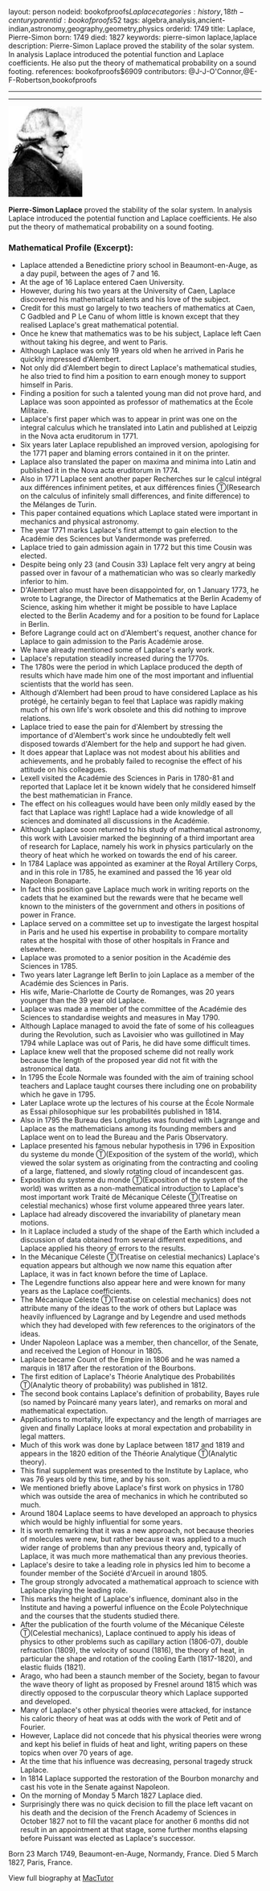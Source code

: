 layout: person
nodeid: bookofproofs$Laplace
categories: history,18th-century
parentid: bookofproofs$52
tags: algebra,analysis,ancient-indian,astronomy,geography,geometry,physics
orderid: 1749
title: Laplace, Pierre-Simon
born: 1749
died: 1827
keywords: pierre-simon laplace,laplace
description: Pierre-Simon Laplace proved the stability of the solar system. In analysis Laplace introduced the potential function and Laplace coefficients. He also put the theory of mathematical probability on a sound footing.
references: bookofproofs$6909
contributors: @J-J-O'Connor,@E-F-Robertson,bookofproofs

---



---

![Laplace.jpg](https://github.com/bookofproofs/bookofproofs.github.io/blob/main/_sources/_assets/images/portraits/Laplace.jpg?raw=true)

**Pierre-Simon Laplace** proved the stability of the solar system. In analysis Laplace introduced the potential function and Laplace coefficients. He also put the theory of mathematical probability on a sound footing.

### Mathematical Profile (Excerpt):
* Laplace attended a Benedictine priory school in Beaumont-en-Auge, as a day pupil, between the ages of 7 and 16.
* At the age of 16 Laplace entered Caen University.
* However, during his two years at the University of Caen, Laplace discovered his mathematical talents and his love of the subject.
* Credit for this must go largely to two teachers of mathematics at Caen, C Gadbled and P Le Canu of whom little is known except that they realised Laplace's great mathematical potential.
* Once he knew that mathematics was to be his subject, Laplace left Caen without taking his degree, and went to Paris.
* Although Laplace was only 19 years old when he arrived in Paris he quickly impressed d'Alembert.
* Not only did d'Alembert begin to direct Laplace's mathematical studies, he also tried to find him a position to earn enough money to support himself in Paris.
* Finding a position for such a talented young man did not prove hard, and Laplace was soon appointed as professor of mathematics at the École Militaire.
* Laplace's first paper which was to appear in print was one on the integral calculus which he translated into Latin and published at Leipzig in the Nova acta eruditorum in 1771.
* Six years later Laplace republished an improved version, apologising for the 1771 paper and blaming errors contained in it on the printer.
* Laplace also translated the paper on maxima and minima into Latin and published it in the Nova acta eruditorum in 1774.
* Also in 1771 Laplace sent another paper Recherches sur le calcul intégral aux différences infiniment petites, et aux différences finies Ⓣ(Research on the calculus of infinitely small differences, and finite difference) to the Mélanges de Turin.
* This paper contained equations which Laplace stated were important in mechanics and physical astronomy.
* The year 1771 marks Laplace's first attempt to gain election to the Académie des Sciences but Vandermonde was preferred.
* Laplace tried to gain admission again in 1772 but this time Cousin was elected.
* Despite being only 23 (and Cousin 33) Laplace felt very angry at being passed over in favour of a mathematician who was so clearly markedly inferior to him.
* D'Alembert also must have been disappointed for, on 1 January 1773, he wrote to Lagrange, the Director of Mathematics at the Berlin Academy of Science, asking him whether it might be possible to have Laplace elected to the Berlin Academy and for a position to be found for Laplace in Berlin.
* Before Lagrange could act on d'Alembert's request, another chance for Laplace to gain admission to the Paris Académie arose.
* We have already mentioned some of Laplace's early work.
* Laplace's reputation steadily increased during the 1770s.
* The 1780s were the period in which Laplace produced the depth of results which have made him one of the most important and influential scientists that the world has seen.
* Although d'Alembert had been proud to have considered Laplace as his protégé, he certainly began to feel that Laplace was rapidly making much of his own life's work obsolete and this did nothing to improve relations.
* Laplace tried to ease the pain for d'Alembert by stressing the importance of d'Alembert's work since he undoubtedly felt well disposed towards d'Alembert for the help and support he had given.
* It does appear that Laplace was not modest about his abilities and achievements, and he probably failed to recognise the effect of his attitude on his colleagues.
* Lexell visited the Académie des Sciences in Paris in 1780-81 and reported that Laplace let it be known widely that he considered himself the best mathematician in France.
* The effect on his colleagues would have been only mildly eased by the fact that Laplace was right! Laplace had a wide knowledge of all sciences and dominated all discussions in the Académie.
* Although Laplace soon returned to his study of mathematical astronomy, this work with Lavoisier marked the beginning of a third important area of research for Laplace, namely his work in physics particularly on the theory of heat which he worked on towards the end of his career.
* In 1784 Laplace was appointed as examiner at the Royal Artillery Corps, and in this role in 1785, he examined and passed the 16 year old Napoleon Bonaparte.
* In fact this position gave Laplace much work in writing reports on the cadets that he examined but the rewards were that he became well known to the ministers of the government and others in positions of power in France.
* Laplace served on a committee set up to investigate the largest hospital in Paris and he used his expertise in probability to compare mortality rates at the hospital with those of other hospitals in France and elsewhere.
* Laplace was promoted to a senior position in the Académie des Sciences in 1785.
* Two years later Lagrange left Berlin to join Laplace as a member of the Académie des Sciences in Paris.
* His wife, Marie-Charlotte de Courty de Romanges, was 20 years younger than the 39 year old Laplace.
* Laplace was made a member of the committee of the Académie des Sciences to standardise weights and measures in May 1790.
* Although Laplace managed to avoid the fate of some of his colleagues during the Revolution, such as Lavoisier who was guillotined in May 1794 while Laplace was out of Paris, he did have some difficult times.
* Laplace knew well that the proposed scheme did not really work because the length of the proposed year did not fit with the astronomical data.
* In 1795 the École Normale was founded with the aim of training school teachers and Laplace taught courses there including one on probability which he gave in 1795.
* Later Laplace wrote up the lectures of his course at the École Normale as Essai philosophique sur les probabilités published in 1814.
* Also in 1795 the Bureau des Longitudes was founded with Lagrange and Laplace as the mathematicians among its founding members and Laplace went on to lead the Bureau and the Paris Observatory.
* Laplace presented his famous nebular hypothesis in 1796 in Exposition du systeme du monde Ⓣ(Exposition of the  system of the world), which viewed the solar system as originating from the contracting and cooling of a large, flattened, and slowly rotating cloud of incandescent gas.
* Exposition du systeme du monde Ⓣ(Exposition of the  system of the world) was written as a non-mathematical introduction to Laplace's most important work Traité de Mécanique Céleste Ⓣ(Treatise on celestial mechanics) whose first volume appeared three years later.
* Laplace had already discovered the invariability of planetary mean motions.
* In it Laplace included a study of the shape of the Earth which included a discussion of data obtained from several different expeditions, and Laplace applied his theory of errors to the results.
* In the Mécanique Céleste Ⓣ(Treatise on celestial mechanics) Laplace's equation appears but although we now name this equation after Laplace, it was in fact known before the time of Laplace.
* The Legendre functions also appear here and were known for many years as the Laplace coefficients.
* The Mécanique Céleste Ⓣ(Treatise on celestial mechanics) does not attribute many of the ideas to the work of others but Laplace was heavily influenced by Lagrange and by Legendre and used methods which they had developed with few references to the originators of the ideas.
* Under Napoleon Laplace was a member, then chancellor, of the Senate, and received the Legion of Honour in 1805.
* Laplace became Count of the Empire in 1806 and he was named a marquis in 1817 after the restoration of the Bourbons.
* The first edition of Laplace's Théorie Analytique des Probabilités Ⓣ(Analytic theory of probability) was published in 1812.
* The second book contains Laplace's definition of probability, Bayes rule (so named by Poincaré many years later), and remarks on moral and mathematical expectation.
* Applications to mortality, life expectancy and the length of marriages are given and finally Laplace looks at moral expectation and probability in legal matters.
* Much of this work was done by Laplace between 1817 and 1819 and appears in the 1820 edition of the Théorie Analytique Ⓣ(Analytic theory).
* This final supplement was presented to the Institute by Laplace, who was 76 years old by this time, and by his son.
* We mentioned briefly above Laplace's first work on physics in 1780 which was outside the area of mechanics in which he contributed so much.
* Around 1804 Laplace seems to have developed an approach to physics which would be highly influential for some years.
* It is worth remarking that it was a new approach, not because theories of molecules were new, but rather because it was applied to a much wider range of problems than any previous theory and, typically of Laplace, it was much more mathematical than any previous theories.
* Laplace's desire to take a leading role in physics led him to become a founder member of the Société d'Arcueil in around 1805.
* The group strongly advocated a mathematical approach to science with Laplace playing the leading role.
* This marks the height of Laplace's influence, dominant also in the Institute and having a powerful influence on the École Polytechnique and the courses that the students studied there.
* After the publication of the fourth volume of the Mécanique Céleste Ⓣ(Celestial mechanics), Laplace continued to apply his ideas of physics to other problems such as capillary action (1806-07), double refraction (1809), the velocity of sound (1816), the theory of heat, in particular the shape and rotation of the cooling Earth (1817-1820), and elastic fluids (1821).
* Arago, who had been a staunch member of the Society, began to favour the wave theory of light as proposed by Fresnel around 1815 which was directly opposed to the corpuscular theory which Laplace supported and developed.
* Many of Laplace's other physical theories were attacked, for instance his caloric theory of heat was at odds with the work of Petit and of Fourier.
* However, Laplace did not concede that his physical theories were wrong and kept his belief in fluids of heat and light, writing papers on these topics when over 70 years of age.
* At the time that his influence was decreasing, personal tragedy struck Laplace.
* In 1814 Laplace supported the restoration of the Bourbon monarchy and cast his vote in the Senate against Napoleon.
* On the morning of Monday 5 March 1827 Laplace died.
* Surprisingly there was no quick decision to fill the place left vacant on his death and the decision of the French Academy of Sciences in October 1827 not to fill the vacant place for another 6 months did not result in an appointment at that stage, some further months elapsing before Puissant was elected as Laplace's successor.

Born 23 March 1749, Beaumont-en-Auge, Normandy, France. Died 5 March 1827, Paris, France.

View full biography at [MacTutor](https://mathshistory.st-andrews.ac.uk/Biographies/Laplace/)
